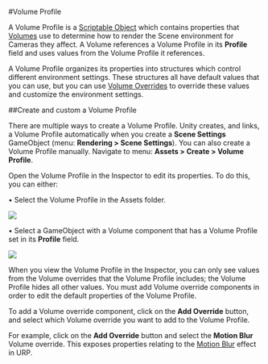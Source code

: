 #Volume Profile

A Volume Profile is a [Scriptable Object](https://docs.unity3d.com/Manual/class-ScriptableObject.html) which contains properties that [Volumes](Volumes.md) use to determine how to render the Scene environment for Cameras they affect. A Volume references a Volume Profile in its **Profile** field and uses values from the Volume Profile it references.

A Volume Profile organizes its properties into structures which control different environment settings. These structures all have default values that you can use, but you can use [Volume Overrides](VolumeOverrides.md) to override these values and customize the environment settings.

##Create and custom a Volume Profile

There are multiple ways to create a Volume Profile. Unity creates, and links, a Volume Profile automatically when you create a **Scene Settings** GameObject (menu: **Rendering > Scene Settings**). You can also create a Volume Profile manually. Navigate to menu: **Assets > Create > Volume Profile**.

Open the Volume Profile in the Inspector to edit its properties. To do this, you can either:

&#8226; Select the Volume Profile in the Assets folder.

![](Images/Inspectors/VolumeProfile.png)

&#8226; Select a GameObject with a Volume component that has a Volume Profile set in its **Profile** field.

![](Images/Inspectors/Volume1.png)

When you view the Volume Profile in the Inspector, you can only see values from the Volume overrides that the Volume Profile includes; the Volume Profile hides all other values. You must add Volume override components in order to edit the default properties of the Volume Profile.

To add a Volume override component, click on the **Add Override** button, and select which Volume override you want to add to the Volume Profile. 

For example, click on the **Add Override** button and select the **Motion Blur** Volume override. This exposes properties relating to the [Motion Blur](Post-processing-Motion-Blur.md) effect in URP. 


